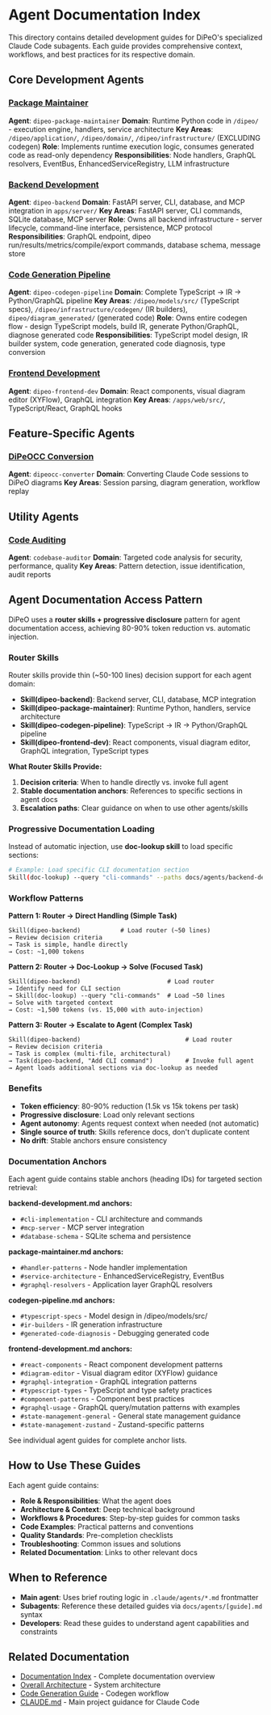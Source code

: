 # Agent Documentation Index

This directory contains detailed development guides for DiPeO's specialized Claude Code subagents. Each guide provides comprehensive context, workflows, and best practices for its respective domain.

## Core Development Agents

### [Package Maintainer](package-maintainer.md)
**Agent**: `dipeo-package-maintainer`
**Domain**: Runtime Python code in `/dipeo/` - execution engine, handlers, service architecture
**Key Areas**: `/dipeo/application/`, `/dipeo/domain/`, `/dipeo/infrastructure/` (EXCLUDING codegen)
**Role**: Implements runtime execution logic, consumes generated code as read-only dependency
**Responsibilities**: Node handlers, GraphQL resolvers, EventBus, EnhancedServiceRegistry, LLM infrastructure

### [Backend Development](backend-development.md)
**Agent**: `dipeo-backend`
**Domain**: FastAPI server, CLI, database, and MCP integration in `apps/server/`
**Key Areas**: FastAPI server, CLI commands, SQLite database, MCP server
**Role**: Owns all backend infrastructure - server lifecycle, command-line interface, persistence, MCP protocol
**Responsibilities**: GraphQL endpoint, dipeo run/results/metrics/compile/export commands, database schema, message store

### [Code Generation Pipeline](codegen-pipeline.md)
**Agent**: `dipeo-codegen-pipeline`
**Domain**: Complete TypeScript → IR → Python/GraphQL pipeline
**Key Areas**: `/dipeo/models/src/` (TypeScript specs), `/dipeo/infrastructure/codegen/` (IR builders), `dipeo/diagram_generated/` (generated code)
**Role**: Owns entire codegen flow - design TypeScript models, build IR, generate Python/GraphQL, diagnose generated code
**Responsibilities**: TypeScript model design, IR builder system, code generation, generated code diagnosis, type conversion

### [Frontend Development](frontend-development.md)
**Agent**: `dipeo-frontend-dev`
**Domain**: React components, visual diagram editor (XYFlow), GraphQL integration
**Key Areas**: `/apps/web/src/`, TypeScript/React, GraphQL hooks

## Feature-Specific Agents

### [DiPeOCC Conversion](dipeocc-conversion.md)
**Agent**: `dipeocc-converter`
**Domain**: Converting Claude Code sessions to DiPeO diagrams
**Key Areas**: Session parsing, diagram generation, workflow replay


## Utility Agents

### [Code Auditing](code-auditing.md)
**Agent**: `codebase-auditor`
**Domain**: Targeted code analysis for security, performance, quality
**Key Areas**: Pattern detection, issue identification, audit reports


## Agent Documentation Access Pattern

DiPeO uses a **router skills + progressive disclosure** pattern for agent documentation access, achieving 80-90% token reduction vs. automatic injection.

### Router Skills

Router skills provide thin (~50-100 lines) decision support for each agent domain:

- **Skill(dipeo-backend)**: Backend server, CLI, database, MCP integration
- **Skill(dipeo-package-maintainer)**: Runtime Python, handlers, service architecture
- **Skill(dipeo-codegen-pipeline)**: TypeScript → IR → Python/GraphQL pipeline
- **Skill(dipeo-frontend-dev)**: React components, visual diagram editor, GraphQL integration, TypeScript types

**What Router Skills Provide:**
1. **Decision criteria**: When to handle directly vs. invoke full agent
2. **Stable documentation anchors**: References to specific sections in agent docs
3. **Escalation paths**: Clear guidance on when to use other agents/skills

### Progressive Documentation Loading

Instead of automatic injection, use **doc-lookup skill** to load specific sections:

```bash
# Example: Load specific CLI documentation section
Skill(doc-lookup) --query "cli-commands" --paths docs/agents/backend-development.md
```

### Workflow Patterns

**Pattern 1: Router → Direct Handling (Simple Task)**
```
Skill(dipeo-backend)           # Load router (~50 lines)
→ Review decision criteria
→ Task is simple, handle directly
→ Cost: ~1,000 tokens
```

**Pattern 2: Router → Doc-Lookup → Solve (Focused Task)**
```
Skill(dipeo-backend)                        # Load router
→ Identify need for CLI section
→ Skill(doc-lookup) --query "cli-commands"  # Load ~50 lines
→ Solve with targeted context
→ Cost: ~1,500 tokens (vs. 15,000 with auto-injection)
```

**Pattern 3: Router → Escalate to Agent (Complex Task)**
```
Skill(dipeo-backend)                             # Load router
→ Review decision criteria
→ Task is complex (multi-file, architectural)
→ Task(dipeo-backend, "Add CLI command")         # Invoke full agent
→ Agent loads additional sections via doc-lookup as needed
```

### Benefits

- **Token efficiency**: 80-90% reduction (1.5k vs 15k tokens per task)
- **Progressive disclosure**: Load only relevant sections
- **Agent autonomy**: Agents request context when needed (not automatic)
- **Single source of truth**: Skills reference docs, don't duplicate content
- **No drift**: Stable anchors ensure consistency

### Documentation Anchors

Each agent guide contains stable anchors (heading IDs) for targeted section retrieval:

**backend-development.md anchors:**
- `#cli-implementation` - CLI architecture and commands
- `#mcp-server` - MCP server integration
- `#database-schema` - SQLite schema and persistence

**package-maintainer.md anchors:**
- `#handler-patterns` - Node handler implementation
- `#service-architecture` - EnhancedServiceRegistry, EventBus
- `#graphql-resolvers` - Application layer GraphQL resolvers

**codegen-pipeline.md anchors:**
- `#typescript-specs` - Model design in /dipeo/models/src/
- `#ir-builders` - IR generation infrastructure
- `#generated-code-diagnosis` - Debugging generated code

**frontend-development.md anchors:**
- `#react-components` - React component development patterns
- `#diagram-editor` - Visual diagram editor (XYFlow) guidance
- `#graphql-integration` - GraphQL integration patterns
- `#typescript-types` - TypeScript and type safety practices
- `#component-patterns` - Component best practices
- `#graphql-usage` - GraphQL query/mutation patterns with examples
- `#state-management-general` - General state management guidance
- `#state-management-zustand` - Zustand-specific patterns

See individual agent guides for complete anchor lists.

## How to Use These Guides

Each agent guide contains:
- **Role & Responsibilities**: What the agent does
- **Architecture & Context**: Deep technical background
- **Workflows & Procedures**: Step-by-step guides for common tasks
- **Code Examples**: Practical patterns and conventions
- **Quality Standards**: Pre-completion checklists
- **Troubleshooting**: Common issues and solutions
- **Related Documentation**: Links to other relevant docs

## When to Reference

- **Main agent**: Uses brief routing logic in `.claude/agents/*.md` frontmatter
- **Subagents**: Reference these detailed guides via `docs/agents/[guide].md` syntax
- **Developers**: Read these guides to understand agent capabilities and constraints

## Related Documentation

- [Documentation Index](../index.md) - Complete documentation overview
- [Overall Architecture](../architecture/README.md) - System architecture
- [Code Generation Guide](../projects/code-generation-guide.md) - Codegen workflow
- [CLAUDE.md](../../CLAUDE.md) - Main project guidance for Claude Code

